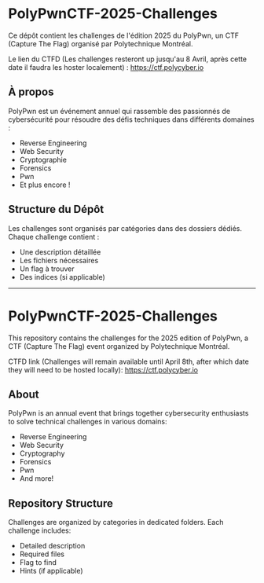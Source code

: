 # PolyPwnCTF-2025-Challenges

Ce dépôt contient les challenges de l'édition 2025 du PolyPwn, un CTF (Capture The Flag) organisé par Polytechnique Montréal.

Le lien du CTFD (Les challenges resteront up jusqu'au 8 Avril, après cette date il faudra les hoster localement) : https://ctf.polycyber.io

## À propos

PolyPwn est un événement annuel qui rassemble des passionnés de cybersécurité pour résoudre des défis techniques dans différents domaines :
- Reverse Engineering
- Web Security
- Cryptographie
- Forensics
- Pwn
- Et plus encore !

## Structure du Dépôt

Les challenges sont organisés par catégories dans des dossiers dédiés. Chaque challenge contient :
- Une description détaillée
- Les fichiers nécessaires
- Un flag à trouver
- Des indices (si applicable)

---

# PolyPwnCTF-2025-Challenges

This repository contains the challenges for the 2025 edition of PolyPwn, a CTF (Capture The Flag) event organized by Polytechnique Montréal.

CTFD link (Challenges will remain available until April 8th, after which date they will need to be hosted locally): https://ctf.polycyber.io

## About

PolyPwn is an annual event that brings together cybersecurity enthusiasts to solve technical challenges in various domains:
- Reverse Engineering
- Web Security
- Cryptography
- Forensics
- Pwn
- And more!

## Repository Structure

Challenges are organized by categories in dedicated folders. Each challenge includes:
- Detailed description
- Required files
- Flag to find
- Hints (if applicable)